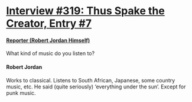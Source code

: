 # [Interview #319: Thus Spake the Creator, Entry #7](https://www.theoryland.com/intvmain.php?i=319#7)

#### [Reporter (Robert Jordan Himself)](http://www.oocities.org/area51/stargate/8513/creator-jordan.htm)

What kind of music do you listen to?

#### Robert Jordan

Works to classical. Listens to South African, Japanese, some country music, etc. He said (quite seriously) ‘everything under the sun’. Except for punk music.

